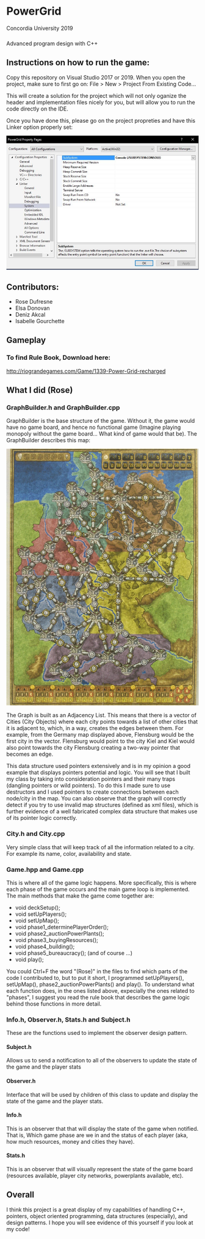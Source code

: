 # PowerGrid

Concordia University 2019
### 
Advanced program design with C++ 

## Instructions on how to run the game:
Copy this repository on Visual Studio 2017 or 2019. When you open the project, make sure to first go on: File > New > Project From Existing Code... 

This will create a solution for the project which will not only oganize the header and implementation files nicely for you, but will allow you to run the code directly on the IDE. 

Once you have done this, please go on the project propreties and have this Linker option properly set:

![](instruction.JPG)

## Contributors:
* Rose Dufresne
* Elsa Donovan
* Deniz Akcal
* Isabelle Gourchette

## Gameplay

### To find Rule Book, Download here:
http://riograndegames.com/Game/1339-Power-Grid-recharged

## What I did (Rose)

### GraphBuilder.h and GraphBuilder.cpp

GraphBuilder is the base structure of the game. Without it, the game would have no game board, and hence no functional game (Imagine playing monopoly without the game board... What kind of game would that be). The GraphBuilder describes this map:

![](map.jpg)

The Graph is built as an Adjacency List. This means that there is a vector of Cities (City Objects) where each city points towards a list of other cities that it is adjacent to, which, in a way, creates the edges between them. For example, from the Germany map displayed above, Flensburg would be the first city in the vector. Flensburg would point to the city Kiel and Kiel would also point towards the city Flensburg creating a two-way pointer that becomes an edge. 

This data structure used pointers extensively and is in my opinion a good example that displays pointers potential and logic. You will see that I built my class by taking into consideration pointers and their many traps (dangling pointers or wild pointers). To do this I made sure to use destructors and I used pointers to create connections between each node/city in the map. You can also observe that the graph will correctly detect if you try to use invalid map structures (defined as xml files), which is further evidence of a well fabricated complex data structure that makes use of its pointer logic correctly. 

### City.h and City.cpp

Very simple class that will keep track of all the information related to a city. For example its name, color, availability and state. 

### Game.hpp and Game.cpp

This is where all of the game logic happens. More specifically, this is where each phase of the game occurs and the main game loop is implemented. The main methods that make the game come together are:

* void deckSetup();
* void setUpPlayers();
*	void setUpMap();
*	void phase1_determinePlayerOrder();
*	void phase2_auctionPowerPlants();
*	void phase3_buyingResources();
*	void phase4_building();
*	void phase5_bureaucracy();
(and of course ...)
* void play();

You could Ctrl+F the word "(Rose)" in the files to find which parts of the code I contributed to, but to put it short, I programmed setUpPlayers(), setUpMap(), phase2_auctionPowerPlants() and play(). To understand what each function does, in the ones listed above, expecially the ones related to "phases", I suggest you read the rule book that describes the game logic behind those functions in more detail. 

### Info.h, Observer.h, Stats.h and Subject.h

These are the functions used to implement the observer design pattern. 

#### Subject.h
Allows us to send a notification to all of the observers to update the state of the game and the player stats

#### Observer.h
Interface that will be used by children of this class to update and display the state of the game and the player stats.

#### Info.h
This is an observer that that will display the state of the game when notified. That is, Which game phase are we in and the status of each player (aka, how much resources, money and cities they have).

#### Stats.h
This is an observer that will visually represent the state of the game board (resources available, player city networks, powerplants available, etc).

## Overall
I think this project is a great display of my capabilities of handling C++, pointers, object oriented programming, data structures (especially), and design patterns. I hope you will see evidence of this yourself if you look at my code!
